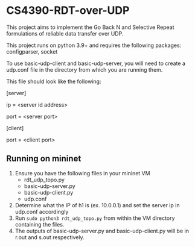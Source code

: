# CS4390-RDT-over-UDP
This project aims to implement the Go Back N and Selective Repeat formulations of reliable data transfer over UDP.

This project runs on python 3.9+ and requires the following packages: configparser, socket

To use basic-udp-client and basic-udp-server, you will need to create a udp.conf file in the directory from which you are running them.

This file should look like the following:

\[server\]

ip = \<server id address\>

port = \<server port\>


\[client\]

port = \<client port\>

## Running on mininet
1. Ensure you have the following files in your mininet VM
    * rdt_udp_topo.py
    * basic-udp-server.py
    * basic-udp-client.py
    * udp.conf
2. Determine what the IP of h1 is (ex. 10.0.0.1) and set the server ip in udp.conf accordingly
3. Run `sudo python3 rdt_udp_topo.py` from within the VM directory containing the files.
4. The outputs of basic-udp-server.py and basic-udp-client.py will be in r.out and s.out respectively.